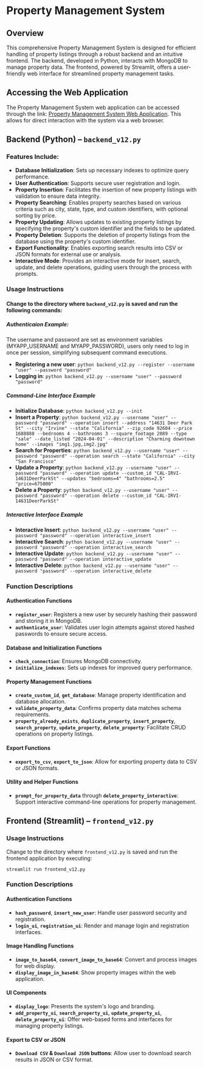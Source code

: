 # Property Management System

## Overview

This comprehensive Property Management System is designed for efficient handling of property listings through a robust backend and an intuitive frontend. The backend, developed in Python, interacts with MongoDB to manage property data. The frontend, powered by Streamlit, offers a user-friendly web interface for streamlined property management tasks.

## Accessing the Web Application

The Property Management System web application can be accessed through the link: [Property Management System Web Application](https://bit.ly/3xHxiNZ). This allows for direct interaction with the system via a web browser.

## Backend (Python) – `backend_v12.py`

### Features Include:

- **Database Initialization**: Sets up necessary indexes to optimize query performance.
- **User Authentication**: Supports secure user registration and login.
- **Property Insertion**: Facilitates the insertion of new property listings with validation to ensure data integrity.
- **Property Searching**: Enables property searches based on various criteria such as city, state, type, and custom identifiers, with optional sorting by price.
- **Property Updating**: Allows updates to existing property listings by specifying the property's custom identifier and the fields to be updated.
- **Property Deletion**: Supports the deletion of property listings from the database using the property's custom identifier.
- **Export Functionality**: Enables exporting search results into CSV or JSON formats for external use or analysis.
- **Interactive Mode**: Provides an interactive mode for insert, search, update, and delete operations, guiding users through the process with prompts.

### Usage Instructions
#### Change to the directory where `backend_v12.py` is saved and run the following commands:

##### Authenticaion Example:
The username and password are set as environment variables (MYAPP_USERNAME and MYAPP_PASSWORD), users only need to log in once per session, simplifying subsequent command executions.
- **Registering a new user**: `python backend_v12.py --register --username "user" --password "password"`
- **Logging in**: `python backend_v12.py --username "user" --password "password"`

##### Command-Line Interface Example
- **Initialize Database**: `python backend_v12.py --init`
- **Insert a Property**: `python backend_v12.py --username "user" --password "password" --operation insert --address "14631 Deer Park St" --city "Irvine" --state "California" --zip_code 92604 --price 1688888 --bedrooms 4 --bathrooms 3 --square_footage 2089 --type "sale" --date_listed "2024-04-01" --description "Charming downtown home" --images "img1.jpg,img2.jpg"`
- **Search for Properties**: `python backend_v12.py --username "user" --password "password" --operation search --state "California" --city "San Francisco"`
- **Update a Property**: `python backend_v12.py --username "user" --password "password" --operation update --custom_id "CAL-IRVI-14631DeerParkSt" --updates "bedrooms=4" "bathrooms=2.5" "price=675000"`
- **Delete a Property**: `python backend_v12.py --username "user" --password "password" --operation delete --custom_id "CAL-IRVI-14631DeerParkSt"`

##### Interactive Interface Example

- **Interactive Insert**: `python backend_v12.py --username "user" --password "password" --operation interactive_insert`
- **Interactive Search**: `python backend_v12.py --username "user" --password "password" --operation interactive_search`
- **Interactive Update**: `python backend_v12.py --username "user" --password "password" --operation interactive_update`
- **Interactive Delete**: `python backend_v12.py --username "user" --password "password" --operation interactive_delete`

### Function Descriptions

#### Authentication Functions
- **`register_user`**: Registers a new user by securely hashing their password and storing it in MongoDB.
- **`authenticate_user`**: Validates user login attempts against stored hashed passwords to ensure secure access.

#### Database and Initialization Functions
- **`check_connection`**: Ensures MongoDB connectivity.
- **`initialize_indexes`**: Sets up indexes for improved query performance.

#### Property Management Functions
- **`create_custom_id`**, **`get_database`**: Manage property identification and database allocation.
- **`validate_property_data`**: Confirms property data matches schema requirements.
- **`property_already_exists`**, **`duplicate_property`**, **`insert_property`**, **`search_property`**, **`update_property`**, **`delete_property`**: Facilitate CRUD operations on property listings.

#### Export Functions
- **`export_to_csv`**, **`export_to_json`**: Allow for exporting property data to CSV or JSON formats.

#### Utility and Helper Functions
- **`prompt_for_property_data`** through **`delete_property_interactive`**: Support interactive command-line operations for property management.

## Frontend (Streamlit) – `frontend_v12.py`

### Usage Instructions

Change to the directory where `frontend_v12.py` is saved and run the frontend application by executing:

`streamlit run frontend_v12.py`

### Function Descriptions

#### Authentication Functions
- **`hash_password`**, **`insert_new_user`**: Handle user password security and registration.
- **`login_ui`**, **`registration_ui`**: Render and manage login and registration interfaces.

#### Image Handling Functions
- **`image_to_base64`**, **`convert_image_to_base64`**: Convert and process images for web display.
- **`display_image_in_base64`**: Show property images within the web application.

#### UI Components
- **`display_logo`**: Presents the system's logo and branding.
- **`add_property_ui`**, **`search_property_ui`**, **`update_property_ui`**, **`delete_property_ui`**: Offer web-based forms and interfaces for managing property listings.

#### Export to CSV or JSON
- **`Download CSV` & `Download JSON` buttons**: Allow user to download search results in JSON or CSV format.
